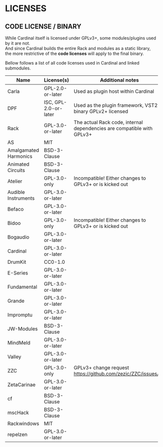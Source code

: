 # LICENSES

## CODE LICENSE / BINARY

While Cardinal itself is licensed under GPLv3+, some modules/plugins used by it are not.  
And since Cardinal builds the entire Rack and modules as a static library,
the more restrictive of the **code licenses** will apply to the final binary.  

Bellow follows a list of all code licenses used in Cardinal and linked submodules.

| Name                  | License(s)            | Additional notes |
|-----------------------|-----------------------|------------------|
| Carla                 | GPL-2.0-or-later      | Used as plugin host within Cardinal|
| DPF                   | ISC, GPL-2.0-or-later | Used as the plugin framework, VST2 binary GPLv2+ licensed |
| Rack                  | GPL-3.0-or-later      | The actual Rack code, internal dependencies are compatible with GPLv3+ |
| AS                    | MIT                   | |
| Amalgamated Harmonics | BSD-3-Clause          | |
| Animated Circuits     | BSD-3-Clause          | |
| Atelier               | GPL-3.0-only          | Incompatible! Either changes to GPLv3+ or is kicked out |
| Audible Instruments   | GPL-3.0-or-later      | |
| Befaco                | GPL-3.0-or-later      | |
| Bidoo                 | GPL-3.0-only          | Incompatible! Either changes to GPLv3+ or is kicked out |
| Bogaudio              | GPL-3.0-or-later      | |
| Cardinal              | GPL-3.0-or-later      | |
| DrumKit               | CC0-1.0               | |
| E-Series              | GPL-3.0-or-later      | |
| Fundamental           | GPL-3.0-or-later      | |
| Grande                | GPL-3.0-or-later      | |
| Impromptu             | GPL-3.0-or-later      | |
| JW-Modules            | BSD-3-Clause          | |
| MindMeld              | GPL-3.0-or-later      | |
| Valley                | GPL-3.0-or-later      | |
| ZZC                   | GPL-3.0-only          | GPLv3+ change request https://github.com/zezic/ZZC/issues/86 |
| ZetaCarinae           | GPL-3.0-or-later      | |
| cf                    | BSD-3-Clause          | |
| mscHack               | BSD-3-Clause          | |
| Rackwindows           | MIT                   | |
| repelzen              | GPL-3.0-or-later      | |
